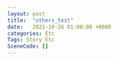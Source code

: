 ```yaml
---
layout: post
title:  "others_test"
date:   2021-10-26 01:00:00 +0000
categories: Etc
Tags: Story Etc
SceneCode: []
---
```

